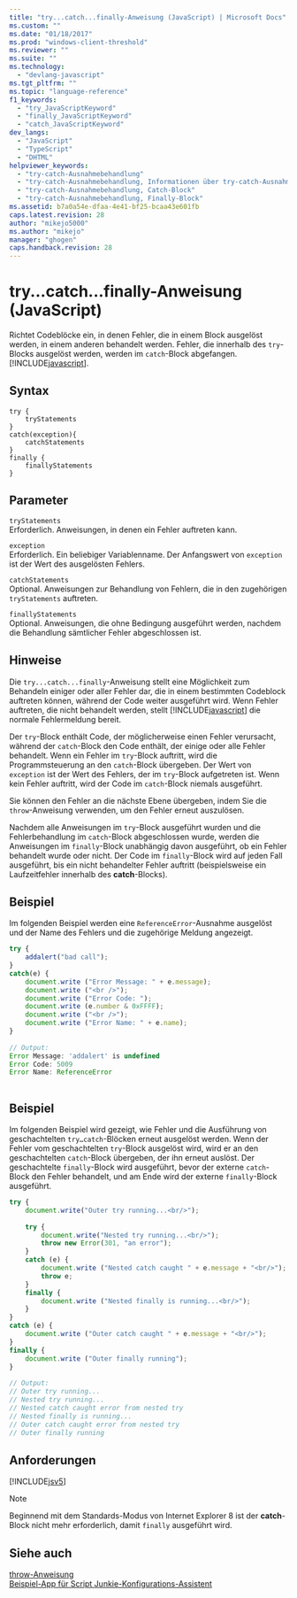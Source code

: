 ```yaml
---
title: "try...catch...finally-Anweisung (JavaScript) | Microsoft Docs"
ms.custom: ""
ms.date: "01/18/2017"
ms.prod: "windows-client-threshold"
ms.reviewer: ""
ms.suite: ""
ms.technology: 
  - "devlang-javascript"
ms.tgt_pltfrm: ""
ms.topic: "language-reference"
f1_keywords: 
  - "try_JavaScriptKeyword"
  - "finally_JavaScriptKeyword"
  - "catch_JavaScriptKeyword"
dev_langs: 
  - "JavaScript"
  - "TypeScript"
  - "DHTML"
helpviewer_keywords: 
  - "try-catch-Ausnahmebehandlung"
  - "try-catch-Ausnahmebehandlung, Informationen über try-catch-Ausnahmebehandlung"
  - "try-catch-Ausnahmebehandlung, Catch-Block"
  - "try-catch-Ausnahmebehandlung, Finally-Block"
ms.assetid: b7a0a54e-dfaa-4e41-bf25-bcaa43e601fb
caps.latest.revision: 28
author: "mikejo5000"
ms.author: "mikejo"
manager: "ghogen"
caps.handback.revision: 28
---
```

# try...catch...finally-Anweisung (JavaScript)
Richtet Codeblöcke ein, in denen Fehler, die in einem Block ausgelöst werden, in einem anderen behandelt werden.  Fehler, die innerhalb des `try`\-Blocks ausgelöst werden, werden im `catch`\-Block abgefangen.  [!INCLUDE[javascript](../../includes/javascript-md.md)].  
  
## Syntax  
  
```  
try {  
    tryStatements  
}  
catch(exception){  
    catchStatements  
}  
finally {  
    finallyStatements  
}  
```  
  
## Parameter  
 `tryStatements`  
 Erforderlich.  Anweisungen, in denen ein Fehler auftreten kann.  
  
 `exception`  
 Erforderlich.  Ein beliebiger Variablenname.  Der Anfangswert von `exception` ist der Wert des ausgelösten Fehlers.  
  
 `catchStatements`  
 Optional.  Anweisungen zur Behandlung von Fehlern, die in den zugehörigen `tryStatements` auftreten.  
  
 `finallyStatements`  
 Optional.  Anweisungen, die ohne Bedingung ausgeführt werden, nachdem die Behandlung sämtlicher Fehler abgeschlossen ist.  
  
## Hinweise  
 Die `try...catch...finally`\-Anweisung stellt eine Möglichkeit zum Behandeln einiger oder aller Fehler dar, die in einem bestimmten Codeblock auftreten können, während der Code weiter ausgeführt wird.  Wenn Fehler auftreten, die nicht behandelt werden, stellt [!INCLUDE[javascript](../../includes/javascript-md.md)] die normale Fehlermeldung bereit.  
  
 Der `try`\-Block enthält Code, der möglicherweise einen Fehler verursacht, während der `catch`\-Block den Code enthält, der einige oder alle Fehler behandelt.  Wenn ein Fehler im `try`\-Block auftritt, wird die Programmsteuerung an den `catch`\-Block übergeben.  Der Wert von `exception` ist der Wert des Fehlers, der im `try`\-Block aufgetreten ist.  Wenn kein Fehler auftritt, wird der Code im `catch`\-Block niemals ausgeführt.  
  
 Sie können den Fehler an die nächste Ebene übergeben, indem Sie die `throw`\-Anweisung verwenden, um den Fehler erneut auszulösen.  
  
 Nachdem alle Anweisungen im `try`\-Block ausgeführt wurden und die Fehlerbehandlung im `catch`\-Block abgeschlossen wurde, werden die Anweisungen im `finally`\-Block unabhängig davon ausgeführt, ob ein Fehler behandelt wurde oder nicht.  Der Code im `finally`\-Block wird auf jeden Fall ausgeführt, bis ein nicht behandelter Fehler auftritt \(beispielsweise ein Laufzeitfehler innerhalb des **catch**\-Blocks\).  
  
## Beispiel  
 Im folgenden Beispiel werden eine `ReferenceError`\-Ausnahme ausgelöst und der Name des Fehlers und die zugehörige Meldung angezeigt.  
  
```javascript  
try {  
    addalert("bad call");  
}  
catch(e) {  
    document.write ("Error Message: " + e.message);  
    document.write ("<br />");  
    document.write ("Error Code: ");  
    document.write (e.number & 0xFFFF);  
    document.write ("<br />");  
    document.write ("Error Name: " + e.name);  
}  
  
// Output:  
Error Message: 'addalert' is undefined  
Error Code: 5009  
Error Name: ReferenceError  
  
```  
  
## Beispiel  
 Im folgenden Beispiel wird gezeigt, wie Fehler und die Ausführung von geschachtelten `try…catch`\-Blöcken erneut ausgelöst werden.  Wenn der Fehler vom geschachtelten `try`\-Block ausgelöst wird, wird er an den geschachtelten `catch`\-Block übergeben, der ihn erneut auslöst.  Der geschachtelte `finally`\-Block wird ausgeführt, bevor der externe `catch`\-Block den Fehler behandelt, und am Ende wird der externe `finally`\-Block ausgeführt.  
  
```javascript  
try {  
    document.write("Outer try running...<br/>");  
  
    try {  
        document.write("Nested try running...<br/>");  
        throw new Error(301, "an error");  
    }  
    catch (e) {  
        document.write ("Nested catch caught " + e.message + "<br/>");  
        throw e;  
    }  
    finally {  
        document.write ("Nested finally is running...<br/>");  
    }  
}  
catch (e) {  
    document.write ("Outer catch caught " + e.message + "<br/>");  
}  
finally {  
    document.write ("Outer finally running");  
}  
  
// Output:  
// Outer try running...  
// Nested try running...  
// Nested catch caught error from nested try  
// Nested finally is running...  
// Outer catch caught error from nested try  
// Outer finally running  
```  
  
## Anforderungen  
 [!INCLUDE[jsv5](../../includes/jsv5-md.md)]  
  
> [!NOTE]
>  Beginnend mit dem Standards\-Modus von Internet Explorer 8 ist der **catch**\- Block nicht mehr erforderlich, damit `finally` ausgeführt wird.  
  
## Siehe auch  
 [throw\-Anweisung](../../javascript/reference/throw-statement-javascript.md)   
 [Beispiel\-App für Script Junkie\-Konfigurations\-Assistent](http://code.msdn.microsoft.com/Script-Junkie-Configuration-543ece24)